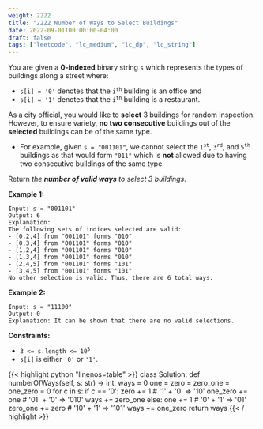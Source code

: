 ```yaml
---
weight: 2222
title: "2222 Number of Ways to Select Buildings"
date: 2022-09-01T00:00:00-04:00
draft: false
tags: ["leetcode", "lc_medium", "lc_dp", "lc_string"]
---
```


You are given a **0-indexed** binary string `s` which represents the types of buildings along a street where:
- `s[i] = '0'` denotes that the <code>i<sup>th</sup></code> building is an office and
- `s[i] = '1'` denotes that the <code>i<sup>th</sup></code> building is a restaurant.

As a city official, you would like to **select** 3 buildings for random inspection. However, to ensure variety, **no two consecutive** buildings out of the **selected** buildings can be of the same type.

- For example, given `s = "001101"`, we cannot select the <code>1<sup>st</sup></code>, <code>3<sup>rd</sup></code>, and <code>5<sup>th</sup></code> buildings as that would form `"011"` which is **not** allowed due to having two consecutive buildings of the same type.

Return _the **number of valid ways** to select 3 buildings_.

**Example 1:**
```
Input: s = "001101"
Output: 6
Explanation: 
The following sets of indices selected are valid:
- [0,2,4] from "001101" forms "010"
- [0,3,4] from "001101" forms "010"
- [1,2,4] from "001101" forms "010"
- [1,3,4] from "001101" forms "010"
- [2,4,5] from "001101" forms "101"
- [3,4,5] from "001101" forms "101"
No other selection is valid. Thus, there are 6 total ways.
```
**Example 2:**
```
Input: s = "11100"
Output: 0
Explanation: It can be shown that there are no valid selections.
```

**Constraints:**
- <code>3 <= s.length <= 10<sup>5</sup></code>
- `s[i]` is either `'0'` or `'1'`.

<div class="tabs"></div>
<div class="tab-content">
<div id="python" class="lang">
{{< highlight python "linenos=table" >}}
class Solution:
    def numberOfWays(self, s: str) -> int:
        ways = 0
        one = zero = zero_one = one_zero = 0
        for c in s:
            if c == '0':
                zero += 1
                # '1' + '0' => '10'
                one_zero += one
                # '01' + '0' => '010'
                ways += zero_one
            else:
                one += 1    
                # '0' + '1' => '01'
                zero_one += zero
                # '10' + '1' => '101'
                ways += one_zero
        return ways
{{< / highlight >}}
</div>
</div>
